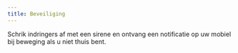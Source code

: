 ```yaml
---
title: Beveiliging
---
```


Schrik indringers af met een sirene en ontvang een notificatie op uw mobiel bij beweging als u niet thuis bent.